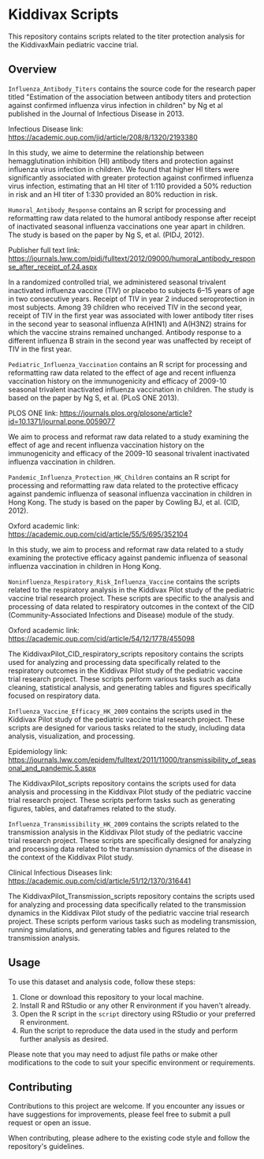 # Kiddivax Scripts

This repository contains scripts related to the titer protection analysis for the KiddivaxMain pediatric vaccine trial.

## Overview

`Influenza_Antibody_Titers` contains the source code for the research paper titled "Estimation of the association between antibody titers and protection against confirmed influenza virus infection in children" by Ng et al published in the Journal of Infectious Disease in 2013.

Infectious Disease link: https://academic.oup.com/jid/article/208/8/1320/2193380

In this study, we aime to determine the relationship between hemagglutination inhibition (HI) antibody titers and protection against influenza virus infection in children. We found that higher HI titers were significantly associated with greater protection against confirmed influenza virus infection, estimating that an HI titer of 1:110 provided a 50% reduction in risk and an HI titer of 1:330 provided an 80% reduction in risk.

`Humoral_Antibody_Response` contains an R script for processing and reformatting raw data related to the humoral antibody response after receipt of inactivated seasonal influenza vaccinations one year apart in children. The study is based on the paper by Ng S, et al. (PIDJ, 2012).


Publisher full text link: https://journals.lww.com/pidj/fulltext/2012/09000/humoral_antibody_response_after_receipt_of.24.aspx

In a randomized controlled trial, we administered seasonal trivalent inactivated influenza vaccine (TIV) or placebo to subjects 6–15 years of age in two consecutive years. Receipt of TIV in year 2 induced seroprotection in most subjects. Among 39 children who received TIV in the second year, receipt of TIV in the first year was associated with lower antibody titer rises in the second year to seasonal influenza A(H1N1) and A(H3N2) strains for which the vaccine strains remained unchanged. Antibody response to a different influenza B strain in the second year was unaffected by receipt of TIV in the first year.

`Pediatric_Influenza_Vaccination` contains an R script for processing and reformatting raw data related to the effect of age and recent influenza vaccination history on the immunogenicity and efficacy of 2009-10 seasonal trivalent inactivated influenza vaccination in children. The study is based on the paper by Ng S, et al. (PLoS ONE 2013).

PLOS ONE link: https://journals.plos.org/plosone/article?id=10.1371/journal.pone.0059077

We aim to process and reformat raw data related to a study examining the effect of age and recent influenza vaccination history on the immunogenicity and efficacy of the 2009-10 seasonal trivalent inactivated influenza vaccination in children.

`Pandemic_Influenza_Protection_HK_Children` contains an R script for processing and reformatting raw data related to the protective efficacy against pandemic influenza of seasonal influenza vaccination in children in Hong Kong. The study is based on the paper by Cowling BJ, et al. (CID, 2012).

Oxford academic link: https://academic.oup.com/cid/article/55/5/695/352104

In this study, we aim to process and reformat raw data related to a study examining the protective efficacy against pandemic influenza of seasonal influenza vaccination in children in Hong Kong.

`Noninfluenza_Respiratory_Risk_Influenza_Vaccine` contains the scripts related to the respiratory analysis in the Kiddivax Pilot study of the pediatric vaccine trial research project. These scripts are specific to the analysis and processing of data related to respiratory outcomes in the context of the CID (Community-Associated Infections and Disease) module of the study.

Oxford academic link: https://academic.oup.com/cid/article/54/12/1778/455098

The KiddivaxPilot_CID_respiratory_scripts repository contains the scripts used for analyzing and processing data specifically related to the respiratory outcomes in the Kiddivax Pilot study of the pediatric vaccine trial research project. These scripts perform various tasks such as data cleaning, statistical analysis, and generating tables and figures specifically focused on respiratory data.

`Influenza_Vaccine_Efficacy_HK_2009` contains the scripts used in the Kiddivax Pilot study of the pediatric vaccine trial research project. These scripts are designed for various tasks related to the study, including data analysis, visualization, and processing.

Epidemiology link: https://journals.lww.com/epidem/fulltext/2011/11000/transmissibility_of_seasonal_and_pandemic.5.aspx 

The KiddivaxPilot_scripts repository contains the scripts used for data analysis and processing in the Kiddivax Pilot study of the pediatric vaccine trial research project. These scripts perform tasks such as generating figures, tables, and dataframes related to the study.

`Influenza_Transmissibility_HK_2009` contains the scripts related to the transmission analysis in the Kiddivax Pilot study of the pediatric vaccine trial research project. These scripts are specifically designed for analyzing and processing data related to the transmission dynamics of the disease in the context of the Kiddivax Pilot study.

Clinical Infectious Diseases link: https://academic.oup.com/cid/article/51/12/1370/316441

The KiddivaxPilot_Transmission_scripts repository contains the scripts used for analyzing and processing data specifically related to the transmission dynamics in the Kiddivax Pilot study of the pediatric vaccine trial research project. These scripts perform various tasks such as modeling transmission, running simulations, and generating tables and figures related to the transmission analysis.

## Usage

To use this dataset and analysis code, follow these steps:

1. Clone or download this repository to your local machine.
2. Install R and RStudio or any other R environment if you haven't already.
3. Open the R script in the `script` directory using RStudio or your preferred R environment.
4. Run the script to reproduce the data used in the study and perform further analysis as desired.

Please note that you may need to adjust file paths or make other modifications to the code to suit your specific environment or requirements.



## Contributing

Contributions to this project are welcome. If you encounter any issues or have suggestions for improvements, please feel free to submit a pull request or open an issue.

When contributing, please adhere to the existing code style and follow the repository's guidelines.
